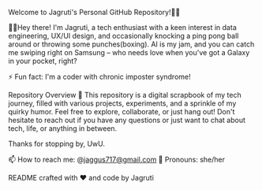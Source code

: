 Welcome to Jagruti's Personal GitHub Repository!👩‍💻

🙋‍♀️Hey there! I'm Jagruti, a tech enthusiast with a keen interest in data engineering, UX/UI design, and occasionally knocking a ping pong ball around or throwing some punches(boxing). 
AI is my jam, and you can catch me swiping right on Samsung – who needs love when you've got a Galaxy in your pocket, right?

⚡ Fun fact: I'm a coder with chronic imposter syndrome!

Repository Overview 📂
This repository is a digital scrapbook of my tech journey, filled with various projects, experiments, and a sprinkle of my quirky humor. 
Feel free to explore, collaborate, or just hang out! Don't hesitate to reach out if you have any questions or just want to chat about tech, life, or anything in between.

Thanks for stopping by, UwU.

📫 How to reach me: @jaggus717@gmail.com
💬 Pronouns: she/her

README crafted with ❤️ and code by Jagruti
